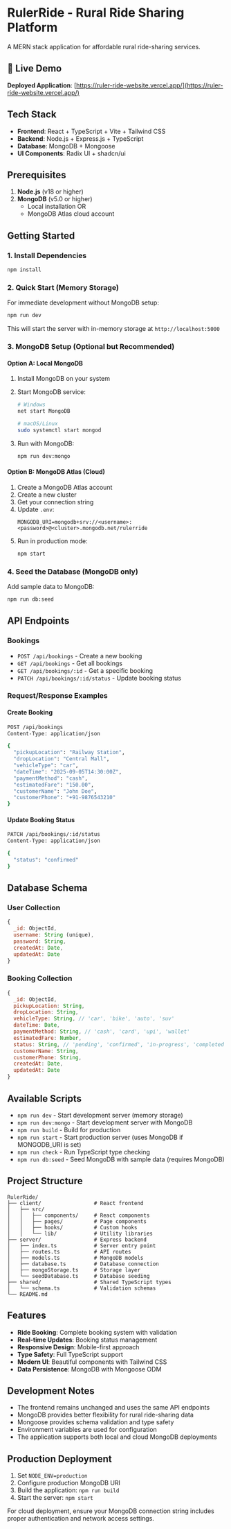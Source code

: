 # RulerRide - Rural Ride Sharing Platform

A MERN stack application for affordable rural ride-sharing services.

## 🚀 Live Demo

**Deployed Application**: [https://ruler-ride-website.vercel.app/](https://ruler-ride-website.vercel.app/)

## Tech Stack

- **Frontend**: React + TypeScript + Vite + Tailwind CSS
- **Backend**: Node.js + Express.js + TypeScript
- **Database**: MongoDB + Mongoose
- **UI Components**: Radix UI + shadcn/ui

## Prerequisites

1. **Node.js** (v18 or higher)
2. **MongoDB** (v5.0 or higher)
   - Local installation OR
   - MongoDB Atlas cloud account

## Getting Started

### 1. Install Dependencies

```bash
npm install
```

### 2. Quick Start (Memory Storage)

For immediate development without MongoDB setup:

```bash
npm run dev
```

This will start the server with in-memory storage at `http://localhost:5000`

### 3. MongoDB Setup (Optional but Recommended)

#### Option A: Local MongoDB
1. Install MongoDB on your system
2. Start MongoDB service:
   ```bash
   # Windows
   net start MongoDB
   
   # macOS/Linux
   sudo systemctl start mongod
   ```

3. Run with MongoDB:
   ```bash
   npm run dev:mongo
   ```

#### Option B: MongoDB Atlas (Cloud)
1. Create a MongoDB Atlas account
2. Create a new cluster
3. Get your connection string
4. Update `.env`:
   ```env
   MONGODB_URI=mongodb+srv://<username>:<password>@<cluster>.mongodb.net/rulerride
   ```
5. Run in production mode:
   ```bash
   npm start
   ```

### 4. Seed the Database (MongoDB only)

Add sample data to MongoDB:

```bash
npm run db:seed
```

## API Endpoints

### Bookings

- `POST /api/bookings` - Create a new booking
- `GET /api/bookings` - Get all bookings
- `GET /api/bookings/:id` - Get a specific booking
- `PATCH /api/bookings/:id/status` - Update booking status

### Request/Response Examples

#### Create Booking
```bash
POST /api/bookings
Content-Type: application/json

{
  "pickupLocation": "Railway Station",
  "dropLocation": "Central Mall",
  "vehicleType": "car",
  "dateTime": "2025-09-05T14:30:00Z",
  "paymentMethod": "cash",
  "estimatedFare": "150.00",
  "customerName": "John Doe",
  "customerPhone": "+91-9876543210"
}
```

#### Update Booking Status
```bash
PATCH /api/bookings/:id/status
Content-Type: application/json

{
  "status": "confirmed"
}
```

## Database Schema

### User Collection
```javascript
{
  _id: ObjectId,
  username: String (unique),
  password: String,
  createdAt: Date,
  updatedAt: Date
}
```

### Booking Collection
```javascript
{
  _id: ObjectId,
  pickupLocation: String,
  dropLocation: String,
  vehicleType: String, // 'car', 'bike', 'auto', 'suv'
  dateTime: Date,
  paymentMethod: String, // 'cash', 'card', 'upi', 'wallet'
  estimatedFare: Number,
  status: String, // 'pending', 'confirmed', 'in-progress', 'completed', 'cancelled'
  customerName: String,
  customerPhone: String,
  createdAt: Date,
  updatedAt: Date
}
```

## Available Scripts

- `npm run dev` - Start development server (memory storage)
- `npm run dev:mongo` - Start development server with MongoDB
- `npm run build` - Build for production
- `npm run start` - Start production server (uses MongoDB if MONGODB_URI is set)
- `npm run check` - Run TypeScript type checking
- `npm run db:seed` - Seed MongoDB with sample data (requires MongoDB)

## Project Structure

```
RulerRide/
├── client/                 # React frontend
│   ├── src/
│   │   ├── components/     # React components
│   │   ├── pages/          # Page components
│   │   ├── hooks/          # Custom hooks
│   │   └── lib/            # Utility libraries
├── server/                 # Express backend
│   ├── index.ts            # Server entry point
│   ├── routes.ts           # API routes
│   ├── models.ts           # MongoDB models
│   ├── database.ts         # Database connection
│   ├── mongoStorage.ts     # Storage layer
│   └── seedDatabase.ts     # Database seeding
├── shared/                 # Shared TypeScript types
│   └── schema.ts           # Validation schemas
└── README.md
```

## Features

- **Ride Booking**: Complete booking system with validation
- **Real-time Updates**: Booking status management
- **Responsive Design**: Mobile-first approach
- **Type Safety**: Full TypeScript support
- **Modern UI**: Beautiful components with Tailwind CSS
- **Data Persistence**: MongoDB with Mongoose ODM

## Development Notes

- The frontend remains unchanged and uses the same API endpoints
- MongoDB provides better flexibility for rural ride-sharing data
- Mongoose provides schema validation and type safety
- Environment variables are used for configuration
- The application supports both local and cloud MongoDB deployments

## Production Deployment

1. Set `NODE_ENV=production`
2. Configure production MongoDB URI
3. Build the application: `npm run build`
4. Start the server: `npm start`

For cloud deployment, ensure your MongoDB connection string includes proper authentication and network access settings.
